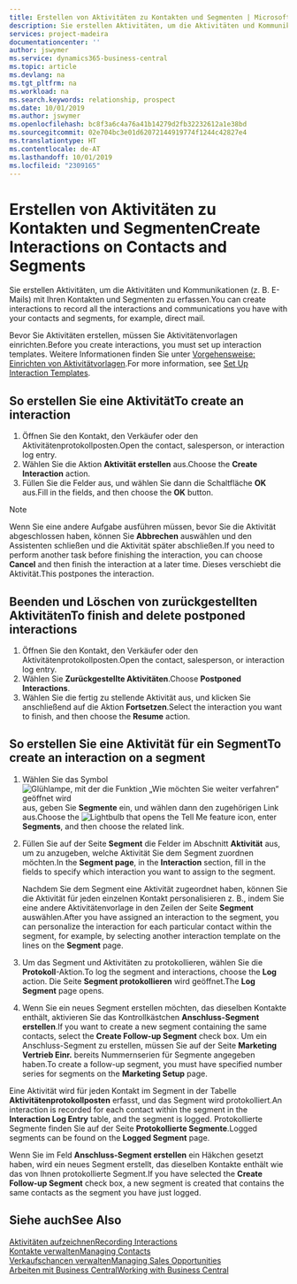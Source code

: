 ```yaml
---
title: Erstellen von Aktivitäten zu Kontakten und Segmenten | Microsoft Docs
description: Sie erstellen Aktivitäten, um die Aktivitäten und Kommunikationen (z. B. E-Mails) mit Ihren Kontakten und Segmenten in Business Central zu erfassen.
services: project-madeira
documentationcenter: ''
author: jswymer
ms.service: dynamics365-business-central
ms.topic: article
ms.devlang: na
ms.tgt_pltfrm: na
ms.workload: na
ms.search.keywords: relationship, prospect
ms.date: 10/01/2019
ms.author: jswymer
ms.openlocfilehash: bc8f3a6c4a76a41b14279d2fb32232612a1e38bd
ms.sourcegitcommit: 02e704bc3e01d62072144919774f1244c42827e4
ms.translationtype: HT
ms.contentlocale: de-AT
ms.lasthandoff: 10/01/2019
ms.locfileid: "2309165"
---
```

# <a name="create-interactions-on-contacts-and-segments"></a><span data-ttu-id="15a3a-103">Erstellen von Aktivitäten zu Kontakten und Segmenten</span><span class="sxs-lookup"><span data-stu-id="15a3a-103">Create Interactions on Contacts and Segments</span></span>
<span data-ttu-id="15a3a-104">Sie erstellen Aktivitäten, um die Aktivitäten und Kommunikationen (z. B. E-Mails) mit Ihren Kontakten und Segmenten zu erfassen.</span><span class="sxs-lookup"><span data-stu-id="15a3a-104">You can create interactions to record all the interactions and communications you have with your contacts and segments, for example, direct mail.</span></span>

<span data-ttu-id="15a3a-105">Bevor Sie Aktivitäten erstellen, müssen Sie Aktivitätenvorlagen einrichten.</span><span class="sxs-lookup"><span data-stu-id="15a3a-105">Before you create interactions, you must set up interaction templates.</span></span> <span data-ttu-id="15a3a-106">Weitere Informationen finden Sie unter [Vorgehensweise: Einrichten von Aktivitätvorlagen](marketing-interactions.md).</span><span class="sxs-lookup"><span data-stu-id="15a3a-106">For more information, see  [Set Up Interaction Templates](marketing-interactions.md).</span></span>

## <a name="to-create-an-interaction"></a><span data-ttu-id="15a3a-107">So erstellen Sie eine Aktivität</span><span class="sxs-lookup"><span data-stu-id="15a3a-107">To create an interaction</span></span>
1. <span data-ttu-id="15a3a-108">Öffnen Sie den Kontakt, den Verkäufer oder den Aktivitätenprotokollposten.</span><span class="sxs-lookup"><span data-stu-id="15a3a-108">Open the contact, salesperson, or interaction log entry.</span></span>
2. <span data-ttu-id="15a3a-109">Wählen Sie die Aktion **Aktivität erstellen** aus.</span><span class="sxs-lookup"><span data-stu-id="15a3a-109">Choose the **Create Interaction** action.</span></span>
3. <span data-ttu-id="15a3a-110">Füllen Sie die Felder aus, und wählen Sie dann die Schaltfläche **OK** aus.</span><span class="sxs-lookup"><span data-stu-id="15a3a-110">Fill in the fields, and then choose the **OK** button.</span></span>

> [!NOTE]  
>   <span data-ttu-id="15a3a-111">Wenn Sie eine andere Aufgabe ausführen müssen, bevor Sie die Aktivität abgeschlossen haben, können Sie **Abbrechen** auswählen und den Assistenten schließen und die Aktivität später abschließen.</span><span class="sxs-lookup"><span data-stu-id="15a3a-111">If you need to perform another task before finishing the interaction, you can choose **Cancel** and then finish the interaction at a later time.</span></span> <span data-ttu-id="15a3a-112">Dieses verschiebt die Aktivität.</span><span class="sxs-lookup"><span data-stu-id="15a3a-112">This postpones the interaction.</span></span>

## <a name="to-finish-and-delete-postponed-interactions"></a><span data-ttu-id="15a3a-113">Beenden und Löschen von zurückgestellten Aktivitäten</span><span class="sxs-lookup"><span data-stu-id="15a3a-113">To finish and delete postponed interactions</span></span>
1. <span data-ttu-id="15a3a-114">Öffnen Sie den Kontakt, den Verkäufer oder den Aktivitätenprotokollposten.</span><span class="sxs-lookup"><span data-stu-id="15a3a-114">Open the contact, salesperson, or interaction log entry.</span></span>
2. <span data-ttu-id="15a3a-115">Wählen Sie **Zurückgestellte Aktivitäten**.</span><span class="sxs-lookup"><span data-stu-id="15a3a-115">Choose **Postponed Interactions**.</span></span>
3. <span data-ttu-id="15a3a-116">Wählen Sie die fertig zu stellende Aktivität aus, und klicken Sie anschließend auf die Aktion **Fortsetzen**.</span><span class="sxs-lookup"><span data-stu-id="15a3a-116">Select the interaction you want to finish, and then choose the **Resume** action.</span></span>

## <a name="to-create-an-interaction-on-a-segment"></a><span data-ttu-id="15a3a-117">So erstellen Sie eine Aktivität für ein Segment</span><span class="sxs-lookup"><span data-stu-id="15a3a-117">To create an interaction on a segment</span></span>
1. <span data-ttu-id="15a3a-118">Wählen Sie das Symbol ![Glühlampe, mit der die Funktion „Wie möchten Sie weiter verfahren“ geöffnet wird](media/ui-search/search_small.png "Wie möchten Sie weiter verfahren?") aus, geben Sie **Segmente** ein, und wählen dann den zugehörigen Link aus.</span><span class="sxs-lookup"><span data-stu-id="15a3a-118">Choose the ![Lightbulb that opens the Tell Me feature](media/ui-search/search_small.png "Tell me what you want to do") icon, enter **Segments**, and then choose the related link.</span></span>
2. <span data-ttu-id="15a3a-119">Füllen Sie auf der Seite **Segment** die Felder im Abschnitt **Aktivität** aus, um zu anzugeben, welche Aktivität Sie dem Segment zuordnen möchten.</span><span class="sxs-lookup"><span data-stu-id="15a3a-119">In the **Segment page**, in the **Interaction** section, fill in the fields to specify which interaction you want to assign to the segment.</span></span>

    <span data-ttu-id="15a3a-120">Nachdem Sie dem Segment eine Aktivität zugeordnet haben, können Sie die Aktivität für jeden einzelnen Kontakt personalisieren z. B., indem Sie eine andere Aktivitätenvorlage in den Zeilen der Seite **Segment** auswählen.</span><span class="sxs-lookup"><span data-stu-id="15a3a-120">After you have assigned an interaction to the segment, you can personalize the interaction for each particular contact within the segment, for example, by selecting another interaction template on the lines on the **Segment** page.</span></span>  
3. <span data-ttu-id="15a3a-121">Um das Segment und Aktivitäten zu protokollieren, wählen Sie die **Protokoll**-Aktion.</span><span class="sxs-lookup"><span data-stu-id="15a3a-121">To log the segment and interactions, choose the **Log** action.</span></span> <span data-ttu-id="15a3a-122">Die Seite **Segment protokollieren** wird geöffnet.</span><span class="sxs-lookup"><span data-stu-id="15a3a-122">The **Log Segment** page opens.</span></span>
4. <span data-ttu-id="15a3a-123">Wenn Sie ein neues Segment erstellen möchten, das dieselben Kontakte enthält, aktivieren Sie das Kontrollkästchen **Anschluss-Segment erstellen**.</span><span class="sxs-lookup"><span data-stu-id="15a3a-123">If you want to create a new segment containing the same contacts, select the **Create Follow-up Segment** check box.</span></span> <span data-ttu-id="15a3a-124">Um ein Anschluss-Segment zu erstellen, müssen Sie auf der Seite **Marketing Vertrieb Einr.** bereits Nummernserien für Segmente angegeben haben.</span><span class="sxs-lookup"><span data-stu-id="15a3a-124">To create a follow-up segment, you must have specified number series for segments on the **Marketing Setup** page.</span></span>

<span data-ttu-id="15a3a-125">Eine Aktivität wird für jeden Kontakt im Segment in der Tabelle **Aktivitätenprotokollposten** erfasst, und das Segment wird protokolliert.</span><span class="sxs-lookup"><span data-stu-id="15a3a-125">An interaction is recorded for each contact within the segment in the **Interaction Log Entry** table, and the segment is logged.</span></span> <span data-ttu-id="15a3a-126">Protokollierte Segmente finden Sie auf der Seite **Protokollierte Segmente**.</span><span class="sxs-lookup"><span data-stu-id="15a3a-126">Logged segments can be found on the **Logged Segment** page.</span></span>

<span data-ttu-id="15a3a-127">Wenn Sie im Feld **Anschluss-Segment erstellen** ein Häkchen gesetzt haben, wird ein neues Segment erstellt, das dieselben Kontakte enthält wie das von Ihnen protokollierte Segment.</span><span class="sxs-lookup"><span data-stu-id="15a3a-127">If you have selected the **Create Follow-up Segment** check box, a new segment is created that contains the same contacts as the segment you have just logged.</span></span>

## <a name="see-also"></a><span data-ttu-id="15a3a-128">Siehe auch</span><span class="sxs-lookup"><span data-stu-id="15a3a-128">See Also</span></span>
[<span data-ttu-id="15a3a-129">Aktivitäten aufzeichnen</span><span class="sxs-lookup"><span data-stu-id="15a3a-129">Recording Interactions</span></span>](marketing-interactions.md)  
[<span data-ttu-id="15a3a-130">Kontakte verwalten</span><span class="sxs-lookup"><span data-stu-id="15a3a-130">Managing Contacts</span></span>](marketing-contacts.md)  
[<span data-ttu-id="15a3a-131">Verkaufschancen verwalten</span><span class="sxs-lookup"><span data-stu-id="15a3a-131">Managing Sales Opportunities</span></span>](marketing-manage-sales-opportunities.md)  
[<span data-ttu-id="15a3a-132">Arbeiten mit Business Central</span><span class="sxs-lookup"><span data-stu-id="15a3a-132">Working with Business Central</span></span>](ui-work-product.md)
